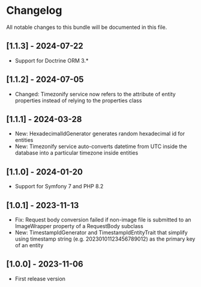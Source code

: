 # Changelog

All notable changes to this bundle will be documented in this file.

## [1.1.3] - 2024-07-22

- Support for Doctrine ORM 3.*

## [1.1.2] - 2024-07-05

- Changed: Timezonify service now refers to the attribute of entity properties instead of relying to the properties class

## [1.1.1] - 2024-03-28

- New: HexadecimalIdGenerator generates random hexadecimal id for entities
- New: Timezonify service auto-converts datetime from UTC inside the database into a particular timezone inside entities

## [1.1.0] - 2024-01-20

- Support for Symfony 7 and PHP 8.2

## [1.0.1] - 2023-11-13

- Fix: Request body conversion failed if non-image file is submitted to an ImageWrapper property of a RequestBody subclass
- New: TimestampIdGenerator and TimestampIdEntityTrait that simplify using timestamp string (e.g. 20230101123456789012) as the primary key of an entity

## [1.0.0] - 2023-11-06

- First release version
